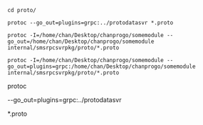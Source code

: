 

`cd proto/`  



`protoc --go_out=plugins=grpc:../protodatasvr *.proto`   



`protoc -I=/home/chan/Desktop/chanprogo/somemodule --go_out=/home/chan/Desktop/chanprogo/somemodule internal/smsrpcsvrpkg/proto/*.proto`



`protoc -I=/home/chan/Desktop/chanprogo/somemodule --go_out=plugins=grpc:/home/chan/Desktop/chanprogo/somemodule internal/smsrpcsvrpkg/proto/*.proto`


protoc   

--go_out=plugins=grpc:../protodatasvr   

*.proto  